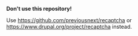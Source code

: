 **Don't use this repository!**

Use https://github.com/previousnext/recaptcha or https://www.drupal.org/project/recaptcha instead.

